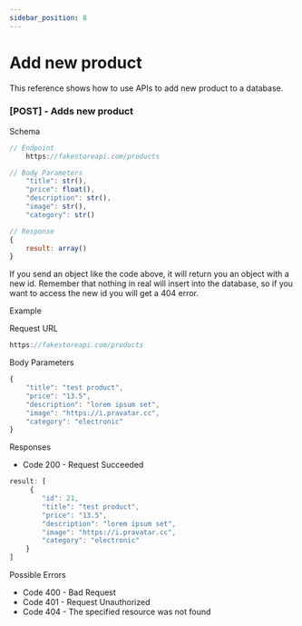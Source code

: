 ```yaml
--- 
sidebar_position: 8
---
```


# Add new product

This reference shows how to use APIs to add new product to a database.

### [POST] - Adds new product 

Schema

```js
// Endpoint
    https://fakestoreapi.com/products

// Body Parameters
    "title": str(),
    "price": float(),
    "description": str(),
    "image": str(),
    "category": str()

// Response
{
    result: array()
}
```

<p class = "p_frase">If you send an object like the code above, it will return you an object with a new id. Remember that nothing in real will insert into the database, so if you want to access the new id you will get a 404 error.</p>

<p class = "p_example">Example</p>

Request URL

```js
https://fakestoreapi.com/products
```

Body Parameters

```js
{
    "title": "test product",
    "price": "13.5",
    "description": "lorem ipsum set",
    "image": "https://i.pravatar.cc",
    "category": "electronic"
}
```

Responses

- Code 200 - Request Succeeded

```js
result: [
     {    
        "id": 21,
        "title": "test product",
        "price": "13.5",
        "description": "lorem ipsum set",
        "image": "https://i.pravatar.cc",
        "category": "electronic"
    }
]
```

Possible Errors

- Code 400 - Bad Request
- Code 401 - Request Unauthorized
- Code 404 - The specified resource was not found

